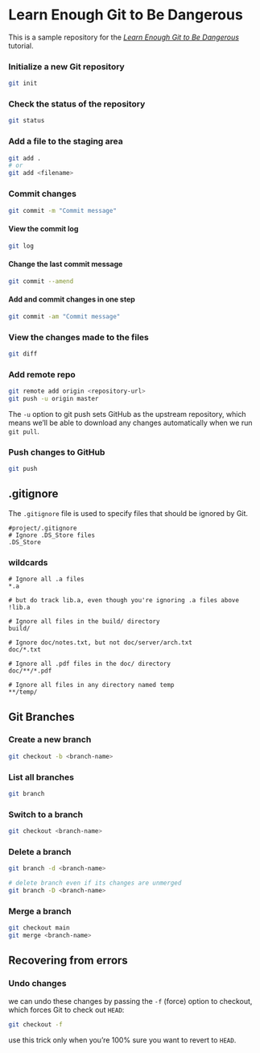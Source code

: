 # Learn Enough Git to Be Dangerous

This is a sample repository for the [_Learn Enough Git to Be Dangerous_](https://www.learnenough.com/git-tutorial) tutorial.

### Initialize a new Git repository

```bash
git init
```

### Check the status of the repository

```bash
git status
```

### Add a file to the staging area

```bash
git add .
# or
git add <filename>
```

### Commit changes

```bash
git commit -m "Commit message"
```

#### View the commit log

```bash
git log
```

#### Change the last commit message

```bash
git commit --amend
```

#### Add and commit changes in one step

```bash
git commit -am "Commit message"
```

### View the changes made to the files

```bash
git diff
```

### Add remote repo

```bash
git remote add origin <repository-url>
git push -u origin master
```

The `-u` option to git push sets GitHub as the upstream repository, which means we’ll be able to download any changes automatically when we run `git pull`.

### Push changes to GitHub

```bash
git push
```

## .gitignore

The `.gitignore` file is used to specify files that should be ignored by Git.

```shell
#project/.gitignore
# Ignore .DS_Store files
.DS_Store
```

### wildcards

```shell
# Ignore all .a files
*.a

# but do track lib.a, even though you're ignoring .a files above
!lib.a

# Ignore all files in the build/ directory
build/

# Ignore doc/notes.txt, but not doc/server/arch.txt
doc/*.txt

# Ignore all .pdf files in the doc/ directory
doc/**/*.pdf

# Ignore all files in any directory named temp
**/temp/
```

## Git Branches

### Create a new branch

```bash
git checkout -b <branch-name>
```

### List all branches

```bash
git branch
```

### Switch to a branch

```bash
git checkout <branch-name>
```

### Delete a branch

```bash
git branch -d <branch-name>

# delete branch even if its changes are unmerged
git branch -D <branch-name>
```

### Merge a branch

```bash
git checkout main
git merge <branch-name>
```

## Recovering from errors

### Undo changes

we can undo these changes by passing the `-f` (force) option to checkout, which forces Git to check out `HEAD`:

```bash
git checkout -f
```

use this trick only when you’re 100% sure you want to revert to `HEAD`.
